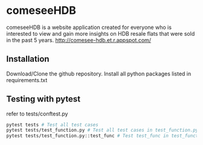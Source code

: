 # comeseeHDB

comeseeHDB is a website application created for everyone who is interested to view and gain more insights on HDB resale flats that were sold in the past 5 years.
http://comesee-hdb.et.r.appspot.com/
## Installation

Download/Clone the github repository. Install all python packages listed in requirements.txt

## Testing with pytest

refer to tests/conftest.py

```bash
pytest tests # Test all test cases 
pytest tests/test_function.py # Test all test cases in test_function.py
pytest tests/test_function.py::test_func # Test test_func in test_function.py
```

